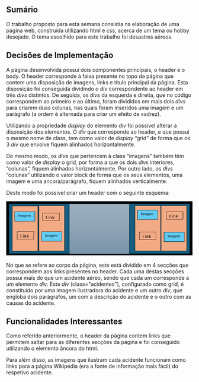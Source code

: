## Sumário
O trabalho proposto para esta semana consistia na elaboração de uma página web, construída utilizando html e css, acerca de um tema ou hobby desejado. O tema escolhido para este trabalho foi desastres aéreos.

## Decisões de Implementação
A página desenvolvida possuí dois componentes principais, o header e o body. 
O header corresponde à faixa presente no topo da página que contem uma disposição de imagens, links e título principal da página. Esta disposição foi conseguida dividindo o *div* correspondente ao header em três *divs* distintos. De seguida, os *divs* da esquerda e direita, que no código correspondem ao primeiro e ao último, foram divididos em mais dois *divs* para criarem duas colunas, nas quais foram inseridos uma imagem e um parágrafo (a ordem é alternada para criar um efeito de xadrez). 

Utilizando a propriedade *display* do elemento *div* foi possível alterar a disposição dos elementos. O *div* que corresponde ao header, e que possui o mesmo nome de class, tem como valor de *display* “grid” de forma que os 3 *div* que envolve fiquem alinhados horizontalmente.

Do mesmo modo, os *divs* que pertencem à class “imagens” também têm como valor de *display* o grid, por forma a que os dois *divs* interiores, “colunas”, fiquem alinhados horizontalmente. Por outro lado, os *divs* “colunas” utilizando o valor block de forma que os seus elementos, uma imagem e uma ancora/parágrafo, fiquem alinhados verticalmente. 

Deste modo foi possivel criar um header com o seguinte esquema:

![Esquema dos divs utilizados](esquema_header.png)

No que se refere ao corpo da página, este está dividido em 4 secções que correspondem aos links presentes no header. Cada uma destas secções possui mais do que um acidente aéreo, sendo que cada um corresponde a um elemento *div*. Este *div* (class="acidentes"), configurado como grid, é constituído por uma imagem ilustradora do acidente e um outro *div*, que engloba dois parágrafos, um com a descrição do acidente e o outro com as causas do acidente.

## Funcionalidades Interessantes 
Como referido anteriormente, o header da página contem links que permitem saltar para as diferentes secções da página e foi conseguido utilizando o elemento âncora do html.

Para além disso, as imagens que ilustram cada acidente funcionam como links para a página Wikipédia (era a fonte de informação mais fácil) do respetivo acidente.